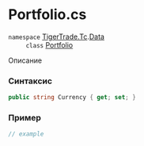 
# Portfolio.cs
`namespace` [TigerTrade.Tc](../../../../TigerTrade.Tc.md).[Data](../../../../TigerTrade.Tc/Data.md)  
&nbsp;&nbsp;&nbsp;&nbsp;&nbsp;&nbsp;&nbsp;&nbsp;&nbsp;`class` [Portfolio](../../Portfolio.cs.md)

Описание

### Синтаксис
```csharp
public string Currency { get; set; }
```
### Пример  
```csharp
// example
```
